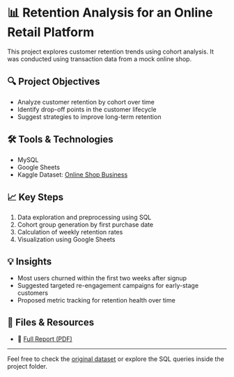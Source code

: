 # 📊 Retention Analysis for an Online Retail Platform

This project explores customer retention trends using cohort analysis. It was conducted using transaction data from a mock online shop.

## 🔍 Project Objectives

- Analyze customer retention by cohort over time
- Identify drop-off points in the customer lifecycle
- Suggest strategies to improve long-term retention

## 🛠 Tools & Technologies

- MySQL
- Google Sheets
- Kaggle Dataset: [Online Shop Business](https://www.kaggle.com/datasets/gabrielramos87/an-online-shop-business)

## 📈 Key Steps

1. Data exploration and preprocessing using SQL
2. Cohort group generation by first purchase date
3. Calculation of weekly retention rates
4. Visualization using Google Sheets

## 💡 Insights

- Most users churned within the first two weeks after signup
- Suggested targeted re-engagement campaigns for early-stage customers
- Proposed metric tracking for retention health over time

## 🔗 Files & Resources

- 📎 [Full Report (PDF)](https://github.com/videpurple/portfolio/blob/main/%EC%BD%94%ED%98%B8%ED%8A%B8%EB%B6%84%EC%84%9D/project/%F0%9F%8F%AC%20E-commerce%20%EB%A6%AC%ED%85%90%EC%85%98%20%EB%B6%84%EC%84%9D.pdf)

---

Feel free to check the [original dataset](https://www.kaggle.com/datasets/gabrielramos87/an-online-shop-business) or explore the SQL queries inside the project folder.
